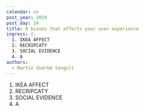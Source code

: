 ```yaml
---
calendar: ux
post_year: 2019
post_day: 24
title: 8 biases that affects your user experience
ingress: |-
  1. IKEA AFFECT
  2. RECRIPCATY
  3. SOCIAL EVIDENCE
  4. A
authors:
  - Martin Skarbø Sangolt
---
```



1. IKEA AFFECT
2. RECRIPCATY
3. SOCIAL EVIDENCE
4. A
